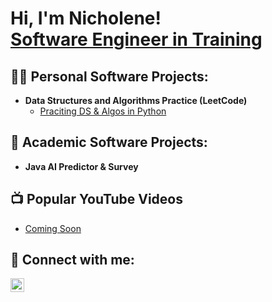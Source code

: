 <h1>Hi, I'm Nicholene! <br/><a href="[https://github.com/Nicholene/Nicholene)">Software Engineer in Training</a></h1>

<h2>👨‍💻 Personal Software Projects:</h2>

- <b>Data Structures and Algorithms Practice (LeetCode)</b>
  - [Praciting DS & Algos in Python](https://leetcode.com/Nicholene/)
 
<h2>📖 Academic Software Projects:</h2>

-  <b>Java AI Predictor & Survey</b>

<h2>📺 Popular YouTube Videos</h2>

- [Coming Soon](https://www.youtube.com/watch?v=a83ASGn_V_s)

<h2> 🤳 Connect with me:</h2>

[<img align="left" alt="NicholeneDavison | LinkedIn" width="22px" src="https://cdn.jsdelivr.net/npm/simple-icons@v3/icons/linkedin.svg" />][linkedin]

[linkedin]: https://www.linkedin.com/in/nicholene-davison-aa2411218/

<!--
**NicholeneDavison1/NicholeneDavison1** is a ✨ _special_ ✨ repository because its `README.md` (this file) appears on your GitHub profile.

Here are some ideas to get you started:

- 🔭 I’m currently working on ...
- 🌱 I’m currently learning ...
- 👯 I’m looking to collaborate on ...
- 🤔 I’m looking for help with ...
- 💬 Ask me about ...
- 📫 How to reach me: ...
- 😄 Pronouns: ...
- ⚡ Fun fact: ...
-->

